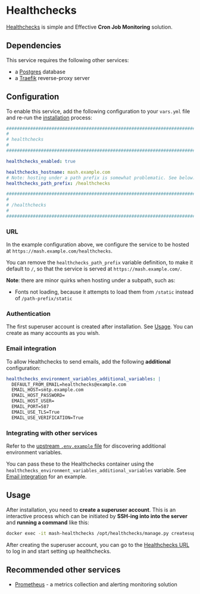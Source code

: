 # Healthchecks

[Healthchecks](https://healthchecks.io/) is simple and Effective **Cron Job Monitoring** solution.


## Dependencies

This service requires the following other services:

- a [Postgres](postgres.md) database
- a [Traefik](traefik.md) reverse-proxy server


## Configuration

To enable this service, add the following configuration to your `vars.yml` file and re-run the [installation](../installing.md) process:

```yaml
########################################################################
#                                                                      #
# healthchecks                                                         #
#                                                                      #
########################################################################

healthchecks_enabled: true

healthchecks_hostname: mash.example.com
# Note: hosting under a path prefix is somewhat problematic. See below.
healthchecks_path_prefix: /healthchecks

########################################################################
#                                                                      #
# /healthchecks                                                        #
#                                                                      #
########################################################################
```

### URL

In the example configuration above, we configure the service to be hosted at `https://mash.example.com/healthchecks`.

You can remove the `healthchecks_path_prefix` variable definition, to make it default to `/`, so that the service is served at `https://mash.example.com/`.

**Note**: there are minor quirks when hosting under a subpath, such as:

- Fonts not loading, because it attempts to load them from `/static` instead of `/path-prefix/static`

### Authentication

The first superuser account is created after installation. See [Usage](#usage).
You can create as many accounts as you wish.

### Email integration

To allow Healthchecks to send emails, add the following **additional** configuration:

```yaml
healthchecks_environment_variables_additional_variables: |
  DEFAULT_FROM_EMAIL=healthchecks@example.com
  EMAIL_HOST=smtp.example.com
  EMAIL_HOST_PASSWORD=
  EMAIL_HOST_USER=
  EMAIL_PORT=587
  EMAIL_USE_TLS=True
  EMAIL_USE_VERIFICATION=True
```

### Integrating with other services

Refer to the [upstream `.env.example` file](https://github.com/healthchecks/healthchecks/blob/master/docker/.env.example) for discovering additional environment variables.

You can pass these to the Healthchecks container using the `healthchecks_environment_variables_additional_variables` variable. See [Email integration](#email-integration) for an example.


## Usage

After installation, you need to **create a superuser account**.
This is an interactive process which can be initiated by **SSH-ing into into the server** and **running a command** like this:

```sh
docker exec -it mash-healthchecks /opt/healthchecks/manage.py createsuperuser
```

After creating the superuser account, you can go to the [Healthchecks URL](#url) to log in and start setting up healthchecks.


## Recommended other services

- [Prometheus](prometheus.md) - a metrics collection and alerting monitoring solution
